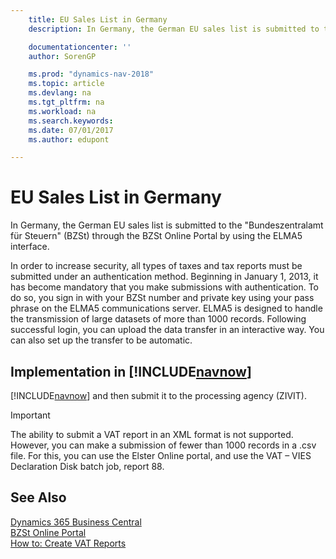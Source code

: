 ```yaml
---
    title: EU Sales List in Germany
    description: In Germany, the German EU sales list is submitted to the "Bundeszentralamt für Steuern" (BZSt) through the BZSt Online Portal by using the ELMA5 interface.

    documentationcenter: ''
    author: SorenGP

    ms.prod: "dynamics-nav-2018"
    ms.topic: article
    ms.devlang: na
    ms.tgt_pltfrm: na
    ms.workload: na
    ms.search.keywords:
    ms.date: 07/01/2017
    ms.author: edupont

---
```

# EU Sales List in Germany
In Germany, the German EU sales list is submitted to the "Bundeszentralamt für Steuern" (BZSt) through the BZSt Online Portal by using the ELMA5 interface.  

In order to increase security, all types of taxes and tax reports must be submitted under an authentication method. Beginning in January 1, 2013, it has become mandatory that you make submissions with authentication. To do so, you sign in with your BZSt number and private key using your pass phrase on the ELMA5 communications server. ELMA5 is designed to handle the transmission of large datasets of more than 1000 records. Following successful login, you can upload the data transfer in an interactive way. You can also set up the transfer to be automatic.  

## Implementation in [!INCLUDE[navnow](../../includes/navnow_md.md)]  
 [!INCLUDE[navnow](../../includes/navnow_md.md)] and then submit it to the processing agency (ZIVIT).
 
> [!IMPORTANT]  
>  The ability to submit a VAT report in an XML format is not supported. However, you can make a submission of fewer than 1000 records in a .csv file. For this, you can use the Elster Online portal, and use the VAT – VIES Declaration Disk batch job, report 88.

## See Also
[Dynamics 365 Business Central](https://docs.microsoft.com/dynamics365/business-central/)  
[BZSt Online Portal](http://www.bzst.de)   
[How to: Create VAT Reports](how-to-create-vat-reports.md)
